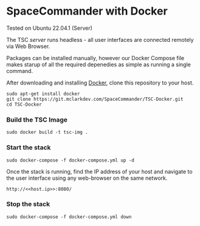 # SpaceCommander with Docker

Tested on Ubuntu 22.04.1 (Server)

The TSC _server_ runs headless - all user interfaces are connected remotely via Web Browser.

Packages can be installed manually, however our Docker Compose file makes starup of all the required depenedies as simple as running a single command.

After downloading and installing [Docker](https://docs.docker.com/engine/install/ubuntu/), clone this repository to your host.

```
sudo apt-get install docker
git clone https://git.mclarkdev.com/SpaceCommander/TSC-Docker.git
cd TSC-Docker
```

### Build the TSC Image

```
sudo docker build -t tsc-img .
```

### Start the stack

```
sudo docker-compose -f docker-compose.yml up -d
```

Once the stack is running, find the IP address of your host and navigate to the user interface using any web-browser on the same network.

```
http://<<host.ip>>:8080/
```

### Stop the stack

```
sudo docker-compose -f docker-compose.yml down
```

